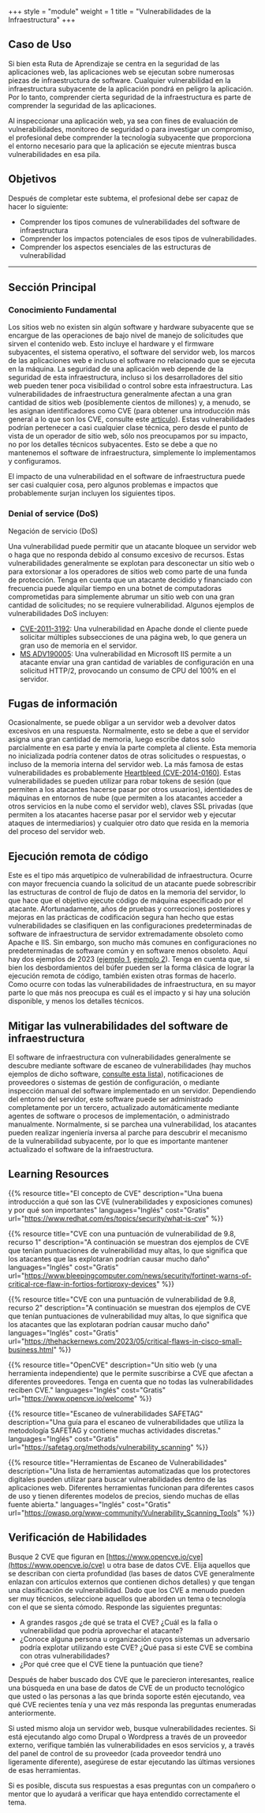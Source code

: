 +++
style = "module"
weight = 1
title = "Vulnerabilidades de la Infraestructura"
+++

## Caso de Uso

Si bien esta Ruta de Aprendizaje se centra en la seguridad de las aplicaciones web, las aplicaciones web se ejecutan sobre numerosas piezas de infraestructura de software. Cualquier vulnerabilidad en la infraestructura subyacente de la aplicación pondrá en peligro la aplicación. Por lo tanto, comprender cierta seguridad de la infraestructura es parte de comprender la seguridad de las aplicaciones.

Al inspeccionar una aplicación web, ya sea con fines de evaluación de vulnerabilidades, monitoreo de seguridad o para investigar un compromiso, el profesional debe comprender la tecnología subyacente que proporciona el entorno necesario para que la aplicación se ejecute mientras busca vulnerabilidades en esa pila.

## Objetivos

Después de completar este subtema, el profesional debe ser capaz de hacer lo siguiente:

- Comprender los tipos comunes de vulnerabilidades del software de infraestructura
- Comprender los impactos potenciales de esos tipos de vulnerabilidades.
- Comprender los aspectos esenciales de las estructuras de vulnerabilidad

---
## Sección Principal
### Conocimiento Fundamental

Los sitios web no existen sin algún software y hardware subyacente que se encargue de las operaciones de bajo nivel de manejo de solicitudes que sirven el contenido web. Esto incluye el hardware y el firmware subyacentes, el sistema operativo, el software del servidor web, los marcos de las aplicaciones web e incluso el software no relacionado que se ejecuta en la máquina. La seguridad de una aplicación web depende de la seguridad de esta infraestructura, incluso si los desarrolladores del sitio web pueden tener poca visibilidad o control sobre esta infraestructura. Las vulnerabilidades de infraestructura generalmente afectan a una gran cantidad de sitios web (posiblemente cientos de millones) y, a menudo, se les asignan identificadores como CVE (para obtener una introducción más general a lo que son los CVE, consulte este [artículo](https://www.redhat.com/es/topics/security/what-is-cve)). Estas vulnerabilidades podrían pertenecer a casi cualquier clase técnica, pero desde el punto de vista de un operador de sitio web, sólo nos preocupamos por su impacto, no por los detalles técnicos subyacentes. Esto se debe a que no mantenemos el software de infraestructura, simplemente lo implementamos y configuramos.

El impacto de una vulnerabilidad en el software de infraestructura puede ser casi cualquier cosa, pero algunos problemas e impactos que probablemente surjan incluyen los siguientes tipos.

### Denial of service (DoS)

Negación de servicio (DoS)

Una vulnerabilidad puede permitir que un atacante bloquee un servidor web o haga que no responda debido al consumo excesivo de recursos. Estas vulnerabilidades generalmente se explotan para desconectar un sitio web o para extorsionar a los operadores de sitios web como parte de una funda de protección. Tenga en cuenta que un atacante decidido y financiado con frecuencia puede alquilar tiempo en una botnet de computadoras comprometidas para simplemente abrumar un sitio web con una gran cantidad de solicitudes; no se requiere vulnerabilidad. Algunos ejemplos de vulnerabilidades DoS incluyen:

- [CVE-2011-3192](https://nvd.nist.gov/vuln/detail/CVE-2011-3192): Una vulnerabilidad en Apache donde el cliente puede solicitar múltiples subsecciones de una página web, lo que genera un gran uso de memoria en el servidor.
- [MS ADV190005](https://msrc.microsoft.com/update-guide/vulnerability/ADV190005): Una vulnerabilidad en Microsoft IIS permite a un atacante enviar una gran cantidad de variables de configuración en una solicitud HTTP/2, provocando un consumo de CPU del 100% en el servidor.

## Fugas de información

Ocasionalmente, se puede obligar a un servidor web a devolver datos excesivos en una respuesta. Normalmente, esto se debe a que el servidor asigna una gran cantidad de memoria, luego escribe datos solo parcialmente en esa parte y envía la parte completa al cliente. Esta memoria no inicializada podría contener datos de otras solicitudes o respuestas, o incluso de la memoria interna del servidor web. La más famosa de estas vulnerabilidades es probablemente [Heartbleed (CVE-2014-0160)](https://en.wikipedia.org/wiki/Heartbleed). Estas vulnerabilidades se pueden utilizar para robar tokens de sesión (que permiten a los atacantes hacerse pasar por otros usuarios), identidades de máquinas en entornos de nube (que permiten a los atacantes acceder a otros servicios en la nube como el servidor web), claves SSL privadas (que permiten a los atacantes hacerse pasar por el servidor web y ejecutar ataques de intermediarios) y cualquier otro dato que resida en la memoria del proceso del servidor web.

## Ejecución remota de código

Este es el tipo más arquetípico de vulnerabilidad de infraestructura. Ocurre con mayor frecuencia cuando la solicitud de un atacante puede sobrescribir las estructuras de control de flujo de datos en la memoria del servidor, lo que hace que el objetivo ejecute código de máquina especificado por el atacante. Afortunadamente, años de pruebas y correcciones posteriores y mejoras en las prácticas de codificación segura han hecho que estas vulnerabilidades se clasifiquen en las configuraciones predeterminadas de software de infraestructura de servidor extremadamente obsoleto como Apache e IIS. Sin embargo, son mucho más comunes en configuraciones no predeterminadas de software común y en software menos obsoleto. Aquí hay dos ejemplos de 2023 ([ejemplo 1](https://www.bleepingcomputer.com/news/security/fortinet-warns-of-critical-rce-flaw-in-fortios-fortiproxy-devices/), [ejemplo 2](https://thehackernews.com/2023/05/critical-flaws-in-cisco-small-business.html)). Tenga en cuenta que, si bien los desbordamientos del búfer pueden ser la forma clásica de lograr la ejecución remota de código, también existen otras formas de hacerlo. Como ocurre con todas las vulnerabilidades de infraestructura, en su mayor parte lo que más nos preocupa es cuál es el impacto y si hay una solución disponible, y menos los detalles técnicos.

## Mitigar las vulnerabilidades del software de infraestructura

El software de infraestructura con vulnerabilidades generalmente se descubre mediante software de escaneo de vulnerabilidades (hay muchos ejemplos de dicho software, [consulte esta lista](https://owasp.org/www-community/Vulnerability_Scanning_Tools)), notificaciones de proveedores o sistemas de gestión de configuración, o mediante inspección manual del software implementado en un servidor. Dependiendo del entorno del servidor, este software puede ser administrado completamente por un tercero, actualizado automáticamente mediante agentes de software o procesos de implementación, o administrado manualmente. Normalmente, si se parchea una vulnerabilidad, los atacantes pueden realizar ingeniería inversa al parche para descubrir el mecanismo de la vulnerabilidad subyacente, por lo que es importante mantener actualizado el software de la infraestructura.

## Learning Resources

{{% resource title="El concepto de CVE" description="Una buena introducción a qué son las CVE (vulnerabilidades y exposiciones comunes) y por qué son importantes" languages="Inglés" cost="Gratis" url="https://www.redhat.com/es/topics/security/what-is-cve" %}}

{{% resource title="CVE con una puntuación de vulnerabilidad de 9.8, recurso 1" description="A continuación se muestran dos ejemplos de CVE que tenían puntuaciones de vulnerabilidad muy altas, lo que significa que los atacantes que las explotaran podrían causar mucho daño" languages="Inglés" cost="Gratis" url="https://www.bleepingcomputer.com/news/security/fortinet-warns-of-critical-rce-flaw-in-fortios-fortiproxy-devices" %}}

{{% resource title="CVE con una puntuación de vulnerabilidad de 9.8, recurso 2" description="A continuación se muestran dos ejemplos de CVE que tenían puntuaciones de vulnerabilidad muy altas, lo que significa que los atacantes que las explotaran podrían causar mucho daño" languages="Inglés" cost="Gratis" url="https://thehackernews.com/2023/05/critical-flaws-in-cisco-small-business.html" %}}

{{% resource title="OpenCVE" description="Un sitio web (y una herramienta independiente) que le permite suscribirse a CVE que afectan a diferentes proveedores. Tenga en cuenta que no todas las vulnerabilidades reciben CVE." languages="Inglés" cost="Gratis" url="https://www.opencve.io/welcome" %}}

{{% resource title="Escaneo de vulnerabilidades SAFETAG" description="Una guía para el escaneo de vulnerabilidades que utiliza la metodología SAFETAG y contiene muchas actividades discretas." languages="Inglés" cost="Gratis" url="https://safetag.org/methods/vulnerability_scanning" %}}

{{% resource title="Herramientas de Escaneo de Vulnerabilidades" description="Una lista de herramientas automatizadas que los protectores digitales pueden utilizar para buscar vulnerabilidades dentro de las aplicaciones web. Diferentes herramientas funcionan para diferentes casos de uso y tienen diferentes modelos de precios, siendo muchas de ellas fuente abierta." languages="Inglés" cost="Gratis" url="https://owasp.org/www-community/Vulnerability_Scanning_Tools" %}}

## Verificación de Habilidades

Busque 2 CVE que figuran en [https://www.opencve.io/cve](https://www.opencve.io/cve) u otra base de datos CVE. Elija aquellos que se describan con cierta profundidad (las bases de datos CVE generalmente enlazan con artículos externos que contienen dichos detalles) y que tengan una clasificación de vulnerabilidad. Dado que los CVE a menudo pueden ser muy técnicos, seleccione aquellos que aborden un tema o tecnología con el que se sienta cómodo. Responde las siguientes preguntas:  

- A grandes rasgos ¿de qué se trata el CVE? ¿Cuál es la falla o vulnerabilidad que podría aprovechar el atacante?
- ¿Conoce alguna persona u organización cuyos sistemas un adversario podría explotar utilizando este CVE? ¿Qué pasa si este CVE se combina con otras vulnerabilidades?
- ¿Por qué cree que el CVE tiene la puntuación que tiene?

Después de haber buscado dos CVE que le parecieron interesantes, realice una búsqueda en una base de datos de CVE de un producto tecnológico que usted o las personas a las que brinda soporte estén ejecutando, vea qué CVE recientes tenía y una vez más responda las preguntas enumeradas anteriormente.

Si usted mismo aloja un servidor web, busque vulnerabilidades recientes. Si está ejecutando algo como Drupal o Wordpress a través de un proveedor externo, verifique también las vulnerabilidades en esos servicios y, a través del panel de control de su proveedor (cada proveedor tendrá uno ligeramente diferente), asegúrese de estar ejecutando las últimas versiones de esas herramientas.

Si es posible, discuta sus respuestas a esas preguntas con un compañero o mentor que lo ayudará a verificar que haya entendido correctamente el tema.
